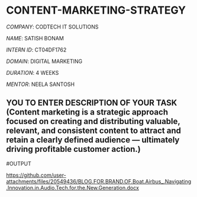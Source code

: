 # CONTENT-MARKETING-STRATEGY

*COMPANY*: CODTECH IT SOLUTIONS

*NAME*: SATISH BONAM

*INTERN ID*: CT04DF1762

*DOMAIN*: DIGITAL MARKETING 

*DURATION*: 4 WEEKS

*MENTOR*: NEELA SANTOSH

## YOU TO ENTER DESCRIPTION OF YOUR TASK (Content marketing is a strategic approach focused on creating and distributing valuable, relevant, and consistent content to attract and retain a clearly defined audience — ultimately driving profitable customer action.)


#OUTPUT


https://github.com/user-attachments/files/20549436/BLOG.FOR.BRAND.OF.Boat.Airbus_.Navigating.Innovation.in.Audio.Tech.for.the.New.Generation.docx
